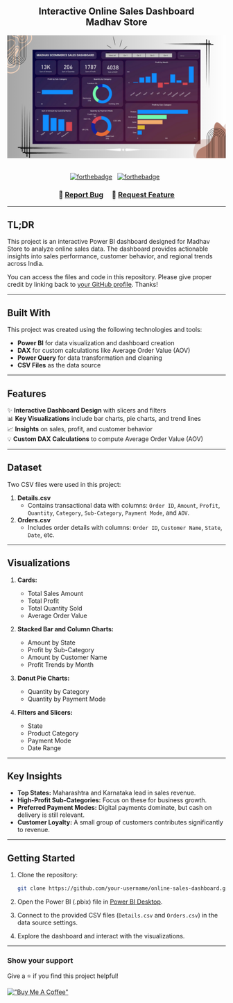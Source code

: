 <h2 align="center">
  Interactive Online Sales Dashboard<br/>
  <a>Madhav Store</a>
</h2>

<div align="center">
  <img alt="Dashboard Preview" src="dashboard.png" />
</div>

<br/>

<div align="center">

[![forthebadge](https://forthebadge.com/images/badges/built-with-love.svg)](https://forthebadge.com) &nbsp;
[![forthebadge](https://forthebadge.com/images/badges/open-source.svg)](https://forthebadge.com) &nbsp;

</div>

<h3 align="center">
    🔹
    <a href="https://github.com/your-username/online-sales-dashboard/issues">Report Bug</a> &nbsp; &nbsp;
    🔹
    <a href="https://github.com/your-username/online-sales-dashboard/issues">Request Feature</a>
</h3>

---

## TL;DR

This project is an interactive Power BI dashboard designed for Madhav Store to analyze online sales data. The dashboard provides actionable insights into sales performance, customer behavior, and regional trends across India. 

You can access the files and code in this repository. Please give proper credit by linking back to [your GitHub profile](https://github.com/your-username). Thanks!

---

## Built With

This project was created using the following technologies and tools:

- **Power BI** for data visualization and dashboard creation
- **DAX** for custom calculations like Average Order Value (AOV)
- **Power Query** for data transformation and cleaning
- **CSV Files** as the data source

---

## Features

✨ **Interactive Dashboard Design** with slicers and filters  
📊 **Key Visualizations** include bar charts, pie charts, and trend lines  
📈 **Insights** on sales, profit, and customer behavior  
💡 **Custom DAX Calculations** to compute Average Order Value (AOV)  

---

## Dataset

Two CSV files were used in this project:  

1. **Details.csv**  
   - Contains transactional data with columns: `Order ID`, `Amount`, `Profit`, `Quantity`, `Category`, `Sub-Category`, `Payment Mode`, and `AOV`.  
2. **Orders.csv**  
   - Includes order details with columns: `Order ID`, `Customer Name`, `State`, `Date`, etc.

---

## Visualizations

1. **Cards:**  
   - Total Sales Amount  
   - Total Profit  
   - Total Quantity Sold  
   - Average Order Value  

2. **Stacked Bar and Column Charts:**  
   - Amount by State  
   - Profit by Sub-Category  
   - Amount by Customer Name  
   - Profit Trends by Month  

3. **Donut Pie Charts:**  
   - Quantity by Category  
   - Quantity by Payment Mode  

4. **Filters and Slicers:**  
   - State  
   - Product Category  
   - Payment Mode  
   - Date Range  

---

## Key Insights

- **Top States:** Maharashtra and Karnataka lead in sales revenue.  
- **High-Profit Sub-Categories:** Focus on these for business growth.  
- **Preferred Payment Modes:** Digital payments dominate, but cash on delivery is still relevant.  
- **Customer Loyalty:** A small group of customers contributes significantly to revenue.  

---

## Getting Started

1. Clone the repository:
   ```bash
   git clone https://github.com/your-username/online-sales-dashboard.git
   ```

2. Open the Power BI (.pbix) file in [Power BI Desktop](https://powerbi.microsoft.com/desktop/).

3. Connect to the provided CSV files (`Details.csv` and `Orders.csv`) in the data source settings.

4. Explore the dashboard and interact with the visualizations.

---

### Show your support

Give a ⭐ if you find this project helpful!  

[!["Buy Me A Coffee"](https://www.buymeacoffee.com/assets/img/custom_images/orange_img.png)](https://www.buymeacoffee.com/gbraad)
